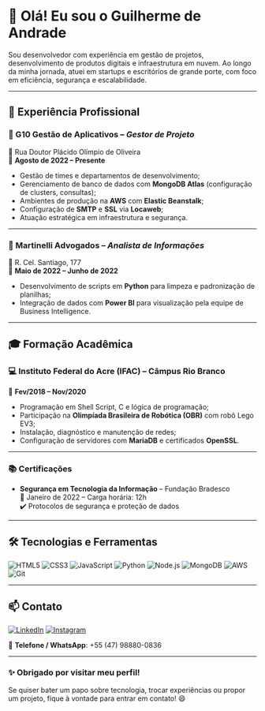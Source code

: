 # 👋 Olá! Eu sou o Guilherme de Andrade

Sou desenvolvedor com experiência em gestão de projetos, desenvolvimento de produtos digitais e infraestrutura em nuvem. Ao longo da minha jornada, atuei em startups e escritórios de grande porte, com foco em eficiência, segurança e escalabilidade.

---

## 💼 Experiência Profissional

### 🚀 G10 Gestão de Aplicativos – *Gestor de Projeto*  
📍 Rua Doutor Plácido Olímpio de Oliveira  
📅 **Agosto de 2022 – Presente**

- Gestão de times e departamentos de desenvolvimento;
- Gerenciamento de banco de dados com **MongoDB Atlas** (configuração de clusters, consultas);
- Ambientes de produção na **AWS** com **Elastic Beanstalk**;
- Configuração de **SMTP** e **SSL** via **Locaweb**;
- Atuação estratégica em infraestrutura e segurança.

---

### 🏢 Martinelli Advogados – *Analista de Informações*  
📍 R. Cel. Santiago, 177  
📅 **Maio de 2022 – Junho de 2022**

- Desenvolvimento de scripts em **Python** para limpeza e padronização de planilhas;
- Integração de dados com **Power BI** para visualização pela equipe de Business Intelligence.

---

## 🎓 Formação Acadêmica

### 💻 Instituto Federal do Acre (IFAC) – Câmpus Rio Branco  
📅 **Fev/2018 – Nov/2020**

- Programação em Shell Script, C e lógica de programação;
- Participação na **Olimpíada Brasileira de Robótica (OBR)** com robô Lego EV3;
- Instalação, diagnóstico e manutenção de redes;
- Configuração de servidores com **MariaDB** e certificados **OpenSSL**.

---

### 📚 Certificações

- **Segurança em Tecnologia da Informação** – Fundação Bradesco  
  📅 Janeiro de 2022 – Carga horária: 12h  
  ✔️ Protocolos de segurança e proteção de dados

---

## 🛠️ Tecnologias e Ferramentas

![HTML5](https://img.shields.io/badge/-HTML5-E34F26?logo=html5&logoColor=white&style=flat)
![CSS3](https://img.shields.io/badge/-CSS3-1572B6?logo=css3&logoColor=white&style=flat)
![JavaScript](https://img.shields.io/badge/-JavaScript-F7DF1E?logo=javascript&logoColor=black&style=flat)
![Python](https://img.shields.io/badge/-Python-3776AB?logo=python&logoColor=white&style=flat)
![Node.js](https://img.shields.io/badge/-Node.js-339933?logo=node.js&logoColor=white&style=flat)
![MongoDB](https://img.shields.io/badge/-MongoDB-47A248?logo=mongodb&logoColor=white&style=flat)
![AWS](https://img.shields.io/badge/-AWS-232F3E?logo=amazon-aws&logoColor=white&style=flat)
![Git](https://img.shields.io/badge/-Git-F05032?logo=git&logoColor=white&style=flat)

---

## 📫 Contato

[![LinkedIn](https://img.shields.io/badge/-LinkedIn-0077B5?style=flat-square&logo=linkedin&logoColor=white)](https://www.linkedin.com/in/guilherme-de-andrade-16788a153/)
[![Instagram](https://img.shields.io/badge/-Instagram-E4405F?style=flat-square&logo=instagram&logoColor=white)](https://www.instagram.com/guibessandrade/)

📱 **Telefone / WhatsApp**: +55 (47) 98880-0836

---

### ✨ Obrigado por visitar meu perfil!

Se quiser bater um papo sobre tecnologia, trocar experiências ou propor um projeto, fique à vontade para entrar em contato! 😄
